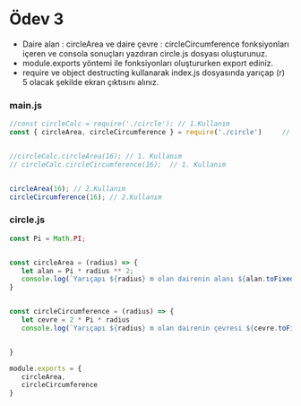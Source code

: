 # Ödev 3
- Daire alan : circleArea ve daire çevre : circleCircumference fonksiyonları içeren ve consola sonuçları yazdıran circle.js dosyası oluşturunuz.
- module.exports yöntemi ile fonksiyonları oluştururken export ediniz.
- require ve object destructing kullanarak index.js dosyasında yarıçap (r) 5 olacak şekilde ekran çıktısını alınız.


### main.js
 ```javascript
 //const circleCalc = require('./circle'); // 1.Kullanım
 const { circleArea, circleCircumference } = require('./circle')     // 2.Kullanım


 //circleCalc.circleArea(16); // 1. Kullanım
 // circleCalc.circleCircumference(16);  // 1. Kullanım


 circleArea(16); // 2.Kullanım
 circleCircumference(16); // 2.Kullanım

 ```


 ### circle.js
 ```javascript
const Pi = Math.PI;


const circleArea = (radius) => {
    let alan = Pi * radius ** 2;
    console.log(`Yarıçapı ${radius} m olan dairenin alanı ${alan.toFixed(2)} m²'dir.`);
}


const circleCircumference = (radius) => {
    let cevre = 2 * Pi * radius
    console.log(`Yarıçapı ${radius} m olan dairenin çevresi ${cevre.toFixed(2)} m²'dir.`);


}

module.exports = {
    circleArea,
    circleCircumference
}
 ```